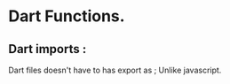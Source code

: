 # Dart Functions.

## Dart imports :

Dart files doesn't have to has export as ; Unlike javascript.



